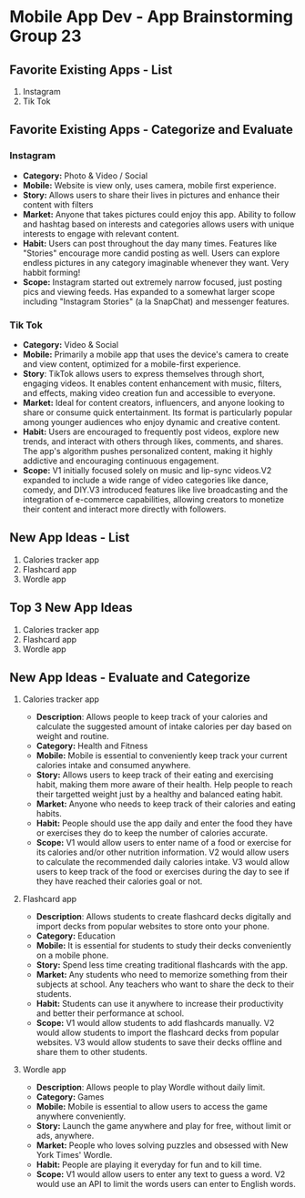 Mobile App Dev - App Brainstorming Group 23
===

## Favorite Existing Apps - List
1. Instagram
2. Tik Tok

## Favorite Existing Apps - Categorize and Evaluate
### Instagram
   - **Category:** Photo & Video / Social 
   - **Mobile:** Website is view only, uses camera, mobile first experience.
   - **Story:** Allows users to share their lives in pictures and enhance their content with filters
   - **Market:** Anyone that takes pictures could enjoy this app. Ability to follow and hashtag based on interests and categories allows users with unique interests to engage with relevant content.
   - **Habit:** Users can post throughout the day many times. Features like "Stories" encourage more candid posting as well. Users can explore endless pictures in any category imaginable whenever they want. Very habbit forming!
   - **Scope:** Instagram started out extremely narrow focused, just posting pics and viewing feeds. Has expanded to a somewhat larger scope including "Instagram Stories" (a la SnapChat) and messenger features. 

### Tik Tok
   - **Category:** Video & Social 
   - **Mobile:** Primarily a mobile app that uses the device's camera to create and view content, optimized for a mobile-first experience.
   - **Story**: TikTok allows users to express themselves through short, engaging videos. It enables content enhancement with music, filters, and effects, making video creation fun and accessible to everyone.
   - **Market:** Ideal for content creators, influencers, and anyone looking to share or consume quick entertainment. Its format is particularly popular among younger audiences who enjoy dynamic and creative content.
   - **Habit:** Users are encouraged to frequently post videos, explore new trends, and interact with others through likes, comments, and shares. The app's algorithm pushes personalized content, making it highly addictive and encouraging continuous engagement.
   - **Scope:** V1 initially focused solely on music and lip-sync videos.V2 expanded to include a wide range of video categories like dance, comedy, and DIY.V3 introduced features like live broadcasting and the integration of e-commerce capabilities, allowing creators to monetize their content and interact more directly with followers.


## New App Ideas - List
1. Calories tracker app
2. Flashcard app
3. Wordle app

## Top 3 New App Ideas
1. Calories tracker app
2. Flashcard app
3. Wordle app

## New App Ideas - Evaluate and Categorize
1. Calories tracker app
   - **Description**: Allows people to keep track of your calories and calculate the suggested amount of intake calories per day based on weight and routine.
   - **Category:** Health and Fitness
   - **Mobile:** Mobile is essential to conveniently keep track your current calories intake and consumed anywhere.
   - **Story:** Allows users to keep track of their eating and exercising habit, making them more aware of their health. Help people to reach their targetted weight just by a healthy and balanced eating habit.
   - **Market:** Anyone who needs to keep track of their calories and eating habits. 
   - **Habit:** People should use the app daily and enter the food they have or exercises they do to keep the number of calories accurate.
   - **Scope:** V1 would allow users to enter name of a food or exercise for its calories and/or other nutrition information. V2 would allow users to calculate the recommended daily calories intake. V3 would allow users to keep track of the food or exercises during the day to see if they have reached their calories goal or not.
2. Flashcard app
   - **Description**: Allows students to create flashcard decks digitally and import decks from popular websites to store onto your phone.
   - **Category:** Education
   - **Mobile:** It is essential for students to study their decks conveniently on a mobile phone.
   - **Story:** Spend less time creating traditional flashcards with the app.
   - **Market:** Any students who need to memorize something from their subjects at school. Any teachers who want to share the deck to their students.
   - **Habit:** Students can use it anywhere to increase their productivity and better their performance at school.
   - **Scope:** V1 would allow students to add flashcards manually. V2 would allow students to import the flashcard decks from popular websites. V3 would allow students to save their decks offline and share them to other students.

3. Wordle app
   - **Description**: Allows people to play Wordle without daily limit.
   - **Category:** Games
   - **Mobile:** Mobile is essential to allow users to access the game anywhere conveniently.
   - **Story:** Launch the game anywhere and play for free, without limit or ads, anywhere.
   - **Market:** People who loves solving puzzles and obsessed with New York Times' Wordle. 
   - **Habit:** People are playing it everyday for fun and to kill time.
   - **Scope:** V1 would allow users to enter any text to guess a word. V2 would use an API to limit the words users can enter to English words.
   
<!-- 
4. Meal recomendation app
   - **Description**: This app helps users find meal recommendations based on their dietary preferences, health goals, and available ingredients. It suggests meals that fit users' nutritional needs and culinary tastes.
   - **Category:** Games
   - **Mobile:** A mobile app is crucial for offering on-the-go access to meal ideas, enabling users to check recipes and track their meals wherever they are.
   - **Story:** The app aims to simplify meal planning and ensure users consume a balanced diet tailored to their personal health goals and preferences. It supports users in discovering new and exciting recipes, making healthy eating enjoyable and sustainable.
   - **Market:** Ideal for anyone looking for guided meal planning, from busy professionals and students to individuals with specific dietary needs and fitness enthusiasts.
   - **Habit:** Users interact with the app daily to get meal suggestions, log their meals, and adjust their meal plans according to their dietary intake and nutrition goals.
   - **Scope:** V1 would provide personalized meal suggestions based on the user's dietary preferences and goals. V2 would integrate a shopping list feature and meal prep tips to facilitate cooking.V3 would introduce a social sharing component, allowing users to share recipes and meal success stories with friends or a community of like-minded eaters. -->

